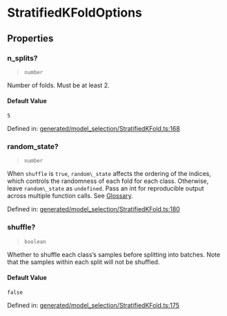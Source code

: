 # StratifiedKFoldOptions

## Properties

### n\_splits?

> `number`

Number of folds. Must be at least 2.

#### Default Value

`5`

Defined in:  [generated/model\_selection/StratifiedKFold.ts:168](https://github.com/transitive-bullshit/scikit-learn-ts/blob/122b3c0/packages/sklearn/src/generated/model_selection/StratifiedKFold.ts#L168)

### random\_state?

> `number`

When `shuffle` is `true`, `random\_state` affects the ordering of the indices, which controls the randomness of each fold for each class. Otherwise, leave `random\_state` as `undefined`. Pass an int for reproducible output across multiple function calls. See [Glossary](../../glossary.html#term-random_state).

Defined in:  [generated/model\_selection/StratifiedKFold.ts:180](https://github.com/transitive-bullshit/scikit-learn-ts/blob/122b3c0/packages/sklearn/src/generated/model_selection/StratifiedKFold.ts#L180)

### shuffle?

> `boolean`

Whether to shuffle each class’s samples before splitting into batches. Note that the samples within each split will not be shuffled.

#### Default Value

`false`

Defined in:  [generated/model\_selection/StratifiedKFold.ts:175](https://github.com/transitive-bullshit/scikit-learn-ts/blob/122b3c0/packages/sklearn/src/generated/model_selection/StratifiedKFold.ts#L175)
